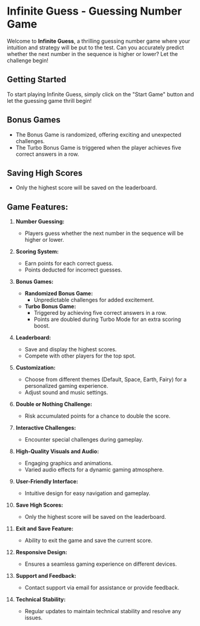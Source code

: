 # Infinite Guess - Guessing Number Game

Welcome to **Infinite Guess**, a thrilling guessing number game where your intuition and strategy will be put to the test. Can you accurately predict whether the next number in the sequence is higher or lower? Let the challenge begin!

## Getting Started

To start playing Infinite Guess, simply click on the "Start Game" button and let the guessing game thrill begin!

## Bonus Games

- The Bonus Game is randomized, offering exciting and unexpected challenges.
- The Turbo Bonus Game is triggered when the player achieves five correct answers in a row.

## Saving High Scores

- Only the highest score will be saved on the leaderboard.


## Game Features:

1. **Number Guessing:**
   - Players guess whether the next number in the sequence will be higher or lower.

2. **Scoring System:**
   - Earn points for each correct guess.
   - Points deducted for incorrect guesses.

3. **Bonus Games:**
   - **Randomized Bonus Game:**
      - Unpredictable challenges for added excitement.
   - **Turbo Bonus Game:**
      - Triggered by achieving five correct answers in a row.
      - Points are doubled during Turbo Mode for an extra scoring boost.

4. **Leaderboard:**
   - Save and display the highest scores.
   - Compete with other players for the top spot.

5. **Customization:**
   - Choose from different themes (Default, Space, Earth, Fairy) for a personalized gaming experience.
   - Adjust sound and music settings.

6. **Double or Nothing Challenge:**
   - Risk accumulated points for a chance to double the score.

7. **Interactive Challenges:**
   - Encounter special challenges during gameplay.

8. **High-Quality Visuals and Audio:**
   - Engaging graphics and animations.
   - Varied audio effects for a dynamic gaming atmosphere.

9. **User-Friendly Interface:**
   - Intuitive design for easy navigation and gameplay.

10. **Save High Scores:**
    - Only the highest score will be saved on the leaderboard.

11. **Exit and Save Feature:**
    - Ability to exit the game and save the current score.

12. **Responsive Design:**
    - Ensures a seamless gaming experience on different devices.

13. **Support and Feedback:**
    - Contact support via email for assistance or provide feedback.

14. **Technical Stability:**
    - Regular updates to maintain technical stability and resolve any issues.

